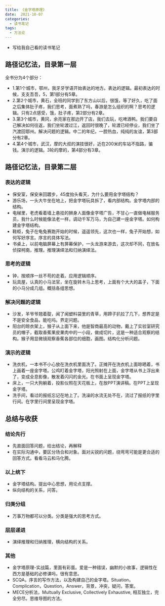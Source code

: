 ```yaml
---
title: 《金字塔原理》
date:  2021-10-07
categories:
  - 读书笔记
tags:
  - 方法论
---
```


- 写给我自己看的读书笔记

## 路径记忆法，目录第一层
全书分为4个部分：
- 1.第1个城市，鄂州，我牙牙学语开始表达的地方。表达的逻辑。最初表达的时候，支支吾吾，5，第1部分有5章。
- 2.第2个城市，黄石，全班的同学到了东方山以后，很饿，等了好久，吃了面之后集体肚子疼，我们思考，面煮熟了吗，春游是怎么组织的啊？思考的逻辑。只有2点感受，饿，肚子疼，第2部分有2章。
- 3.第3个城市，黄冈，余亮家在那边开了店，我们去玩，吃啤酒鸭。我们要自己解决如何往返，我们坐轮渡过江，返回时很晚了，轮渡已经停业，我们坐了汽渡回鄂州。解决问题的逻辑。中二的年纪，一腔热血，纯纯的友谊，第3部分有2章。
- 4.第4个城市，武汉，摩的大叔的演技很好，近在200米的车站不指路，骗钱。演示的逻辑。3轮的摩的，第4部分有3章。

## 路径记忆法，目录第二层
### 表达的逻辑
- 保安室，保安来回踱步，45度抬头看天，为什么要用金字塔结构？
- 游乐场，一头大牛坐在地上，把金字塔玩具拆了，看内部结构。金字塔内部的结构。
- 电梯里，老虎看着墙上悬挂的狮身人面像金字塔广告，不甘心一直做电梯服务员，我什么时候能像法老一样，调动千军万马，为自己建一座金字塔。如何构建金字塔结构。
- 鞋柜，兔子在龟兔赛跑开始的时候，遥遥领先，这次也一样，兔子开始想，如何写好序言。序言的具体写法。
- 书桌上，以前电脑屏幕上有屏幕保护，一头龙游来游去，这次却不同，在放名侦探柯南，推理。推理演绎法和归纳演绎法。

### 思考的逻辑
- 钟，按顺序一丝不苟的走着。应用逻辑顺序。
- 玩具屋，认真的小马法官，坐在旋转木马上思考，上面有个大大的盖子，下面的小马分成几组。概括各组思想。

### 解决问题的逻辑
- 沙发，羊爷爷翘着腚，闻了闻塑料袋里的青草，用蹄子扒拉了几下，想界定是不是安全食品，能吃吗。界定问题。
- 阳台的晾衣架上，猴子从上面下来，他是智商最高的动物，戴上了实验室研究员的帽子，截取香蕉果皮果肉中的一小段，做成切片，这是一种适合观察的结构。猴子用显微镜观察香蕉各部位的细胞，画图。结构化分析问题。

### 演示的逻辑
- 洗衣机，一本书不小心放在洗衣机里面洗了。正摊开在洗衣机上面晾晒着，书上画着一座金字塔。公鸡盯着金字塔，阳光照射在上面，金字塔从书上浮出来了，变成全息影像，散发着闪闪的金光。在书面上呈现金字塔。
- 床上，一只大狗躺着，投影仪照在天花板上，在放PPT演讲稿。在PPT上呈现金字塔。
- 洗手间，看过的报纸忘记在地上了。洗澡的水流无处不在，流过了报纸的字里行间。在字里行间里呈现金字塔。

## 总结与收获
### 结论先行
- 先直面回答问题，给出结论，再解释
- 在实际沟通中，要区分场合和对象。面对尖锐的问题，绕弯弯可能是更合适的回答方式。看看马云和马化腾。

### 以上统下
- 金字塔结构。提出中心思想，用论点支撑。
- 纵向结构的关系，问答。

### 归类分组
- 万事万物都可以分类。分类是强大的思考方式。

### 层层递进
- 演绎推理和归纳推理，横向结构的关系。

### 其他
- 金字塔原理-实战篇，里面有彩蛋。爱是一种错误，幽默的小故事，逻辑性在西方是基础的必修课吗，很有意思。
- SCQA，序言的写作方法，以及构建自己的金字塔。Situation，Complication，Question，Answer，背景，冲突，疑问，答案。
- MECE分析法，Multually Exclusive, Collectively Exhaustive, 相互独立，完全穷尽。思维导图的方法。

